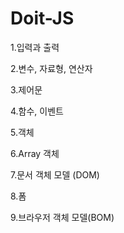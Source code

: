 # Doit-JS

1.입력과 출력

2.변수, 자료형, 연산자

3.제어문

4.함수, 이벤트

5.객체

6.Array 객체

7.문서 객체 모델 (DOM)

8.폼

9.브라우저 객체 모델(BOM)
